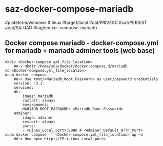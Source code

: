 # saz-docker-compose-mariadb

#plateform/windows & linux
#target/local
#cat/PRIVESC
#cat/PERSIST
#cat/SAJJAD
#tag/docker-compose-mariadb


## Docker compose mariadb - docker-compose.yml for mariadb + mariadb adminer tools (web base)
```
mkdir <Docker-compose.yml_file_location>
    ##-> mkdir /home/sda/docker/docker-compose.d/mariadb
cd <Docker-compose.yml_file_location>
nano docker-compose-
    ##-> Use root/<Mariadb_Root_Password> as user/password credentials
    version: '3.1'
    services:
    db:
        image: mariadb
        restart: always
        environment:
        MARIADB_ROOT_PASSWORD: <Mariadb_Root_Password>
    adminer:
        image: adminer
        restart: always
        ports:
        - <Linux_Local_port>:8080 # <Adminer_Default_HTTP_Port>
sudo docker compose -f <Docker-compose.yml_file_location> up -d
    ##-> Now open http://IP:<Linux_Local_port>
```